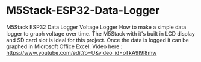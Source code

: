 # M5Stack-ESP32-Data-Logger
M5Stack ESP32 Data Logger Voltage Logger
How to make a simple data logger to graph voltage over time.
The M5Stack with it's built in LCD display and SD card slot is ideal for this project. Once the data is logged it can be graphed in Microsoft Office Excel.
Video here : https://www.youtube.com/edit?o=U&video_id=oTkA9l9l8mw
